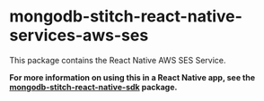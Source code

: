 # mongodb-stitch-react-native-services-aws-ses

This package contains the React Native AWS SES Service.

**For more information on using this in a React Native app, see the [mongodb-stitch-react-native-sdk](https://www.npmjs.com/package/mongodb-stitch-react-native-sdk) package.**